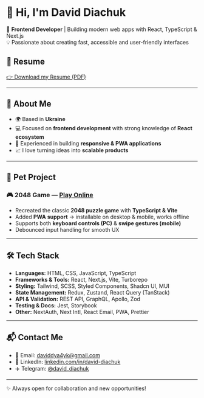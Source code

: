 # 👋 Hi, I'm David Diachuk  

🎯 **Frontend Developer** | Building modern web apps with React, TypeScript & Next.js  
💡 Passionate about creating fast, accessible and user-friendly interfaces  

## 📄 Resume  

[👉 Download my Resume (PDF)](./David_Diachuk_Frontend_Developer.pdf)

---

## 🚀 About Me  
- 🌍 Based in **Ukraine**  
- 💻 Focused on **frontend development** with strong knowledge of **React ecosystem**  
- 📱 Experienced in building **responsive & PWA applications**  
- 📈 I love turning ideas into **scalable products**  

---

## 🧩 Pet Project  

### 🎮 2048 Game — [Play Online](https://imaginative-lollipop-7616e8.netlify.app/)  
- Recreated the classic **2048 puzzle game** with **TypeScript & Vite**  
- Added **PWA support** → installable on desktop & mobile, works offline  
- Supports both **keyboard controls (PC)** & **swipe gestures (mobile)**  
- Debounced input handling for smooth UX  

---

## 🛠 Tech Stack  

- **Languages:** HTML, CSS, JavaScript, TypeScript  
- **Frameworks & Tools:** React, Next.js, Vite, Turborepo  
- **Styling:** Tailwind, SCSS, Styled Components, Shadcn UI, MUI  
- **State Management:** Redux, Zustand, React Query (TanStack)  
- **API & Validation:** REST API, GraphQL, Apollo, Zod  
- **Testing & Docs:** Jest, Storybook  
- **Other:** NextAuth, Next Intl, React Email, PWA, Prettier  

---

## 📬 Contact Me  

- 📧 Email: [daviddya4yk@gmail.com](mailto:daviddya4yk@gmail.com)  
- 💼 LinkedIn: [linkedin.com/in/david-diachuk](http://www.linkedin.com/in/david-diachuk)  
- ✈️ Telegram: [@david_diachuk](https://t.me/david_diachuk)  

---
✨ Always open for collaboration and new opportunities!  
